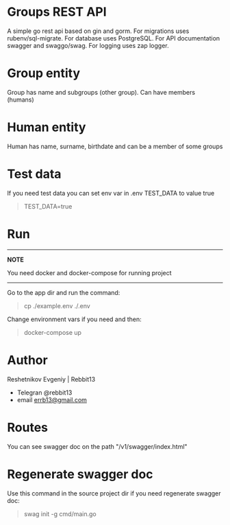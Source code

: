 # Groups REST API
A simple go rest api based on gin and gorm. 
For migrations uses rubenv/sql-migrate. 
For database uses PostgreSQL.
For API documentation swagger and swaggo/swag.
For logging uses zap logger.

# Group entity
Group has name and subgroups (other group).
Can have members (humans)

# Human entity
Human has name, surname, birthdate and can 
be a member of some groups

# Test data
If you need test data you can set env var in .env
TEST_DATA to value true
> TEST_DATA=true

# Run
---
**NOTE**

You need docker and docker-compose for running project

---
Go to the app dir and run the command:

> cp ./example.env ./.env

Change environment vars if you need and then:

> docker-compose up

# Author
Reshetnikov Evgeniy | Rebbit13
* Telegran @rebbit13
* email errb13@gmail.com

# Routes
You can see swagger doc on the path "/v1/swagger/index.html"

# Regenerate swagger doc
Use this command in the source project dir if you need regenerate swagger doc:
> swag init -g cmd/main.go 
